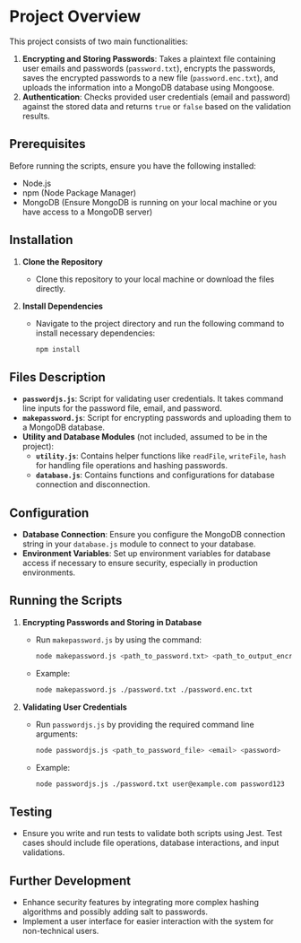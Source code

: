 # Project Overview

This project consists of two main functionalities:
1. **Encrypting and Storing Passwords**: Takes a plaintext file containing user emails and passwords (`password.txt`), encrypts the passwords, saves the encrypted passwords to a new file (`password.enc.txt`), and uploads the information into a MongoDB database using Mongoose.
2. **Authentication**: Checks provided user credentials (email and password) against the stored data and returns `true` or `false` based on the validation results.

## Prerequisites

Before running the scripts, ensure you have the following installed:
- Node.js
- npm (Node Package Manager)
- MongoDB (Ensure MongoDB is running on your local machine or you have access to a MongoDB server)

## Installation

1. **Clone the Repository**
   - Clone this repository to your local machine or download the files directly.

2. **Install Dependencies**
   - Navigate to the project directory and run the following command to install necessary dependencies:
     ```bash
     npm install
     ```

## Files Description

- **`passwordjs.js`**: Script for validating user credentials. It takes command line inputs for the password file, email, and password.
- **`makepassword.js`**: Script for encrypting passwords and uploading them to a MongoDB database.
- **Utility and Database Modules** (not included, assumed to be in the project):
  - **`utility.js`**: Contains helper functions like `readFile`, `writeFile`, `hash` for handling file operations and hashing passwords.
  - **`database.js`**: Contains functions and configurations for database connection and disconnection.

## Configuration

- **Database Connection**: Ensure you configure the MongoDB connection string in your `database.js` module to connect to your database.
- **Environment Variables**: Set up environment variables for database access if necessary to ensure security, especially in production environments.

## Running the Scripts

1. **Encrypting Passwords and Storing in Database**
   - Run `makepassword.js` by using the command:
     ```bash
     node makepassword.js <path_to_password.txt> <path_to_output_encrypted_file>
     ```
   - Example:
     ```bash
     node makepassword.js ./password.txt ./password.enc.txt
     ```

2. **Validating User Credentials**
   - Run `passwordjs.js` by providing the required command line arguments:
     ```bash
     node passwordjs.js <path_to_password_file> <email> <password>
     ```
   - Example:
     ```bash
     node passwordjs.js ./password.txt user@example.com password123
     ```

## Testing

- Ensure you write and run tests to validate both scripts using Jest. Test cases should include file operations, database interactions, and input validations.

## Further Development

- Enhance security features by integrating more complex hashing algorithms and possibly adding salt to passwords.
- Implement a user interface for easier interaction with the system for non-technical users.

